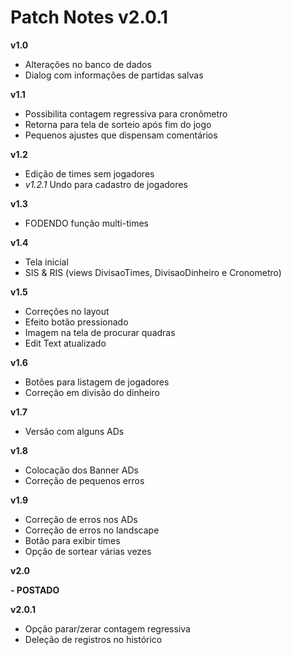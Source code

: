 # Patch Notes v2.0.1

**v1.0**

- Alterações no banco de dados
- Dialog com informações de partidas salvas

**v1.1**

- Possibilita contagem regressiva para cronômetro
- Retorna para tela de sorteio após fim do jogo
- Pequenos ajustes que dispensam comentários

**v1.2**

- Edição de times sem jogadores
- *v1.2.1* Undo para cadastro de jogadores

**v1.3**

- FODENDO função multi-times

**v1.4**

- Tela inicial
- SIS & RIS (views DivisaoTimes, DivisaoDinheiro e Cronometro)

**v1.5**

- Correções no layout
- Efeito botão pressionado
- Imagem na tela de procurar quadras
- Edit Text atualizado

**v1.6**

- Botões para listagem de jogadores
- Correção em divisão do dinheiro

**v1.7**

- Versão com alguns ADs

**v1.8**

- Colocação dos Banner ADs
- Correção de pequenos erros

**v1.9**

- Correção de erros nos ADs
- Correção de erros no landscape
- Botão para exibir times
- Opção de sortear várias vezes

**v2.0**

**- POSTADO**

**v2.0.1**

- Opção parar/zerar contagem regressiva
- Deleção de registros no histórico
